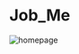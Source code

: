 # Job_Me
![homepage](https://github.com/SmearingYash/Job_Me/assets/66840142/127f90d7-824d-497f-b5c8-76a7ed5361b5)
